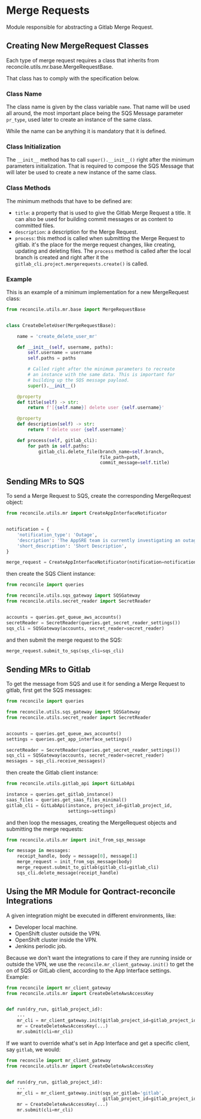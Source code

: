 # Merge Requests

Module responsible for abstracting a Gitlab Merge Request.

## Creating New MergeRequest Classes

Each type of merge request requires a class that inherits
from reconcile.utils.mr.base.MergeRequestBase.

That class has to comply with the specification below.

### Class Name

The class name is given by the class variable `name`. That name will be
used all around, the most important place being the SQS Message parameter
`pr_type`, used later to create an instance of the same class.

While the name can be anything it is mandatory that it is defined.

### Class Initialization

The `__init__` method has to call `super().__init__()` right after the minimum
parameters initialization. That is required to compose the SQS Message that
will later be used to create a new instance of the same class.

### Class Methods

The minimum methods that have to be defined are:

* `title`: a property that is used to give the Gitlab Merge Request a title.
  It can also be used for building commit messages or as content to committed
  files.
* `description`: a description for the Merge Request.
* `process`: this method is called when submitting the Merge Request to gitlab.
  it's the place for the merge request changes, like creating, updating and
  deleting files. The `process` method is called after the local branch is
  created and right after it the `gitlab_cli.project.mergerequests.create()`
  is called.

### Example

This is an example of a minimum implementation for a new MergeRequest class:

```python
from reconcile.utils.mr.base import MergeRequestBase


class CreateDeleteUser(MergeRequestBase):

    name = 'create_delete_user_mr'

    def __init__(self, username, paths):
        self.username = username
        self.paths = paths

        # Called right after the minimum parameters to recreate
        # an instance with the same data. This is important for
        # building up the SQS message payload.
        super().__init__()

    @property
    def title(self) -> str:
        return f'[{self.name}] delete user {self.username}'

    @property
    def description(self) -> str:
        return f'delete user {self.username}'

    def process(self, gitlab_cli):
        for path in self.paths:
            gitlab_cli.delete_file(branch_name=self.branch,
                                   file_path=path,
                                   commit_message=self.title)
```

## Sending MRs to SQS

To send a Merge Request to SQS, create the corresponding MergeRequest object:

```python
from reconcile.utils.mr import CreateAppInterfaceNotificator


notification = {
    'notification_type': 'Outage',
    'description': 'The AppSRE team is currently investigating an outage',
    'short_description': 'Short Description',
}

merge_request = CreateAppInterfaceNotificator(notification=notification)

```

then create the SQS Client instance:

```python
from reconcile import queries

from reconcile.utils.sqs_gateway import SQSGateway
from reconcile.utils.secret_reader import SecretReader


accounts = queries.get_queue_aws_accounts()
secretReader = SecretReader(queries.get_secret_reader_settings())
sqs_cli = SQSGateway(accounts, secret_reader=secret_reader)
```

and then submit the merge request to the SQS:

```python
merge_request.submit_to_sqs(sqs_cli=sqs_cli)
```

## Sending MRs to Gitlab

To get the message from SQS and use it for sending a Merge Request to gitlab,
first get the SQS messages:


```python
from reconcile import queries

from reconcile.utils.sqs_gateway import SQSGateway
from reconcile.utils.secret_reader import SecretReader


accounts = queries.get_queue_aws_accounts()
settings = queries.get_app_interface_settings()

secretReader = SecretReader(queries.get_secret_reader_settings())
sqs_cli = SQSGateway(accounts, secret_reader=secret_reader)
messages = sqs_cli.receive_messages()
```

then create the Gitlab client instance:

```python
from reconcile.utils.gitlab_api import GitLabApi

instance = queries.get_gitlab_instance()
saas_files = queries.get_saas_files_minimal()
gitlab_cli = GitLabApi(instance, project_id=gitlab_project_id,
                       settings=settings)
```

and then loop the messages, creating the MergeRequest objects and submitting
the merge requests:

```python
from reconcile.utils.mr import init_from_sqs_message

for message in messages:
    receipt_handle, body = message[0], message[1]
    merge_request = init_from_sqs_message(body)
    merge_request.submit_to_gitlab(gitlab_cli=gitlab_cli)
    sqs_cli.delete_message(receipt_handle)
```

## Using the MR Module for Qontract-reconcile Integrations

A given integration might be executed in different environments, like:

* Developer local machine.
* OpenShift cluster outside the VPN.
* OpenShift cluster inside the VPN.
* Jenkins periodic job.

Because we don't want the integrations to care if they are running inside or
outside the VPN, we use the `reconcile.mr_client_gateway.init()` to get the
on of SQS or GitLab client, according to the App Interface settings. Example:

```python
from reconcile import mr_client_gateway
from reconcile.utils.mr import CreateDeleteAwsAccessKey


def run(dry_run, gitlab_project_id):
    ...    
    mr_cli = mr_client_gateway.init(gitlab_project_id=gitlab_project_id)
    mr = CreateDeleteAwsAccessKey(...)
    mr.submit(cli=mr_cli)
```

If we want to override what's set in App Interface and get a specific client,
say `gitlab`, we would:

```python
from reconcile import mr_client_gateway
from reconcile.utils.mr import CreateDeleteAwsAccessKey


def run(dry_run, gitlab_project_id):
    ...
    mr_cli = mr_client_gateway.init(sqs_or_gitlab='gitlab',
                                    gitlab_project_id=gitlab_project_id)
    mr = CreateDeleteAwsAccessKey(...)
    mr.submit(cli=mr_cli)
```
